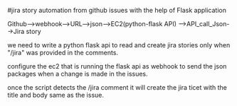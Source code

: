 #jira story automation from github issues with the help of Flask application

Github-->webhook-->URL-->json-->EC2(python-flask API) -->API_call_Json-->Jira story

we need to write a python flask api to read and create jira stories only when "/jira" was provided in the comments.

configure the ec2 that is running the flask api as webhook to send the json packages when a change is made in the issues.

once the script detects the /jira comment it will create the jira ticet with the title and body same as the issue.
